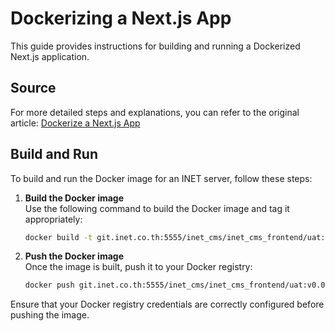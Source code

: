 # Dockerizing a Next.js App

This guide provides instructions for building and running a Dockerized Next.js application.

## Source

For more detailed steps and explanations, you can refer to the original article: [Dockerize a Next.js App](https://medium.com/@itsuki.enjoy/dockerize-a-next-js-app-4b03021e084d)

## Build and Run

To build and run the Docker image for an INET server, follow these steps:

1. **Build the Docker image**  
   Use the following command to build the Docker image and tag it appropriately:

   ```bash
   docker build -t git.inet.co.th:5555/inet_cms/inet_cms_frontend/uat:v0.0.1 .
   ```

2. **Push the Docker image**  
   Once the image is built, push it to your Docker registry:

   ```bash
   docker push git.inet.co.th:5555/inet_cms/inet_cms_frontend/uat:v0.0.1
   ```

Ensure that your Docker registry credentials are correctly configured before pushing the image.
